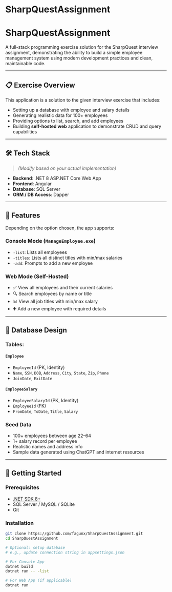 # SharpQuestAssignment

# SharpQuestAssignment

A full-stack programming exercise solution for the SharpQuest interview assignment, demonstrating the ability to build a simple employee management system using modern development practices and clean, maintainable code.

---

## 📋 Exercise Overview

This application is a solution to the given interview exercise that includes:

- Setting up a database with employee and salary details
- Generating realistic data for 100+ employees
- Providing options to list, search, and add employees
- Building **self-hosted web** application to demonstrate CRUD and query capabilities

---

## 🛠️ Tech Stack

> _(Modify based on your actual implementation)_

- **Backend**: .NET 8 ASP.NET Core Web App  
- **Frontend**: Angular
- **Database**: SQL Server 
- **ORM / DB Access**: Dapper 

---

## 🚀 Features

Depending on the option chosen, the app supports:

### Console Mode (`ManageEmployee.exe`)
- `-list`: Lists all employees
- `-titles`: Lists all distinct titles with min/max salaries
- `-add`: Prompts to add a new employee

### Web Mode (Self-Hosted)
- ✅ View all employees and their current salaries
- 🔍 Search employees by name or title
- 📊 View all job titles with min/max salary
- ➕ Add a new employee with required details

---

## 🧱 Database Design

### Tables:

#### `Employee`
- `EmployeeId` (PK, Identity)
- `Name`, `SSN`, `DOB`, `Address`, `City`, `State`, `Zip`, `Phone`
- `JoinDate`, `ExitDate`

#### `EmployeeSalary`
- `EmployeeSalaryId` (PK, Identity)
- `EmployeeId` (FK)
- `FromDate`, `ToDate`, `Title`, `Salary`

### Seed Data
- 100+ employees between age 22–64
- 1+ salary record per employee
- Realistic names and address info
- Sample data generated using ChatGPT and internet resources

---

## 🧪 Getting Started

### Prerequisites
- [.NET SDK 8+](https://dotnet.microsoft.com/download)
- SQL Server / MySQL / SQLite
- Git

### Installation

```bash
git clone https://github.com/fagunx/SharpQuestAssignment.git
cd SharpQuestAssignment

# Optional: setup database
# e.g., update connection string in appsettings.json

# For Console App
dotnet build
dotnet run -- -list

# For Web App (if applicable)
dotnet run
